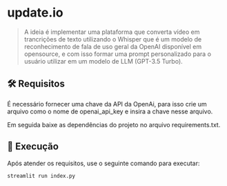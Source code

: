 # update.io

> A ideia é implementar uma plataforma que converta vídeo em trancrições de texto utilizando o Whisper que é um modelo de reconhecimento de fala de uso geral da OpenAI disponível em opensource, e com isso formar uma prompt personalizado para o usuário utilizar em um modelo de LLM (GPT-3.5 Turbo).

## 🛠️ Requisitos 

É necessário fornecer uma chave da API da OpenAi, para isso crie um arquivo como o nome de openai_api_key e insira a chave nesse arquivo.

Em seguida baixe as dependências do projeto no arquivo requirements.txt.

## 🚀 Execução

Após atender os requisitos, use o seguinte comando para executar:

```
streamlit run index.py
```

